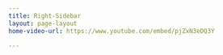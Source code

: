 ```yaml
---
title: Right-Sidebar
layout: page-layout
home-video-url: https://www.youtube.com/embed/pjZxN3eDQ3Y

---
```

